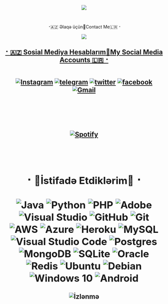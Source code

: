 
<p align="center">
  <img src="https://readme-typing-svg.herokuapp.com?color=5EE045&width=420&lines=Master+Developer;Nihat+Farz+🇦🇿">
</p> 
<br>




<p align="center">
⠐🇦🇿 Əlaqə üçün🔳Contact Me🇱🇷⠐
<p align="center">
<a href="https://telegram.me/nihatfarz"><img src="https://img.shields.io/badge/Telegram-2CA5E0?style=for-the-badge&logo=telegram&logoColor=white" />

  
  <h2 align="center"><b> ⠂🇦🇿 Sosial Mediya Hesablarım🔳My Social Media Accounts 🇱🇷⠐
  <br>
  <br>

[![Instagram](https://img.shields.io/badge/-Instagram-E1306C?style=for-the-badge&logo=instagram&logoColor=white)](https://www.instagram.com/nihatfarz) [![telegram](https://img.shields.io/badge/Telegram-0088cc?style=for-the-badge&logo=telegram&logocolor=white)](https://t.me/nihatfarz) [![twitter](https://img.shields.io/badge/Twitter-1DA1F2?style=for-the-badge&logo=twitter&logoColor=white)](https://twitter.com/nihatfarz) [![facebook](https://img.shields.io/badge/Facebook-4267B2?style=for-the-badge&logo=Facebook&logoColor=white)](https://facebook.com/nihatfarz) [![Gmail](https://img.shields.io/badge/Gmail.com-0072c6?style=for-the-badge&logo=Microsoft-Outlook&logoColor=Green)](nihatfarz@gmail.com)
</details>
  
  
 <br>
  <br>
  
 &nbsp; <br> [![Spotify](https://novatorem.vercel.app/api/spotify)](https://open.spotify.com/user/nihatfarz)

  
   <br>
  <br>
  
  
  
  
  
  
  
  
  
  
  
  
  

<h2 align="center"><b>⠂🔱İstifadə Etdiklərim🔱⠐
  <br>
  <br>
  <img alt="Java" src="https://img.shields.io/badge/java-%23ED8B00.svg?&style=for-the-badge&logo=java&logoColor=white"/>
  <img alt="Python" src="https://img.shields.io/badge/python-%2314354C.svg?&style=for-the-badge&logo=python&logoColor=white"/>
  <img alt="PHP" src="https://img.shields.io/badge/php-%23777BB4.svg?&style=for-the-badge&logo=php&logoColor=white"/>
  <img alt="Adobe" src="https://img.shields.io/badge/adobe-%23FF0000.svg?&style=for-the-badge&logo=adobe&logoColor=white"/>
  <img alt="Visual Studio" src="https://img.shields.io/badge/VisualStudio-5C2D91.svg?&style=for-the-badge&logo=visual-studio&logoColor=white"/>
  <img alt="GitHub" src="https://img.shields.io/badge/github-%23121011.svg?&style=for-the-badge&logo=github&logoColor=white"/>
  <img alt="Git" src="https://img.shields.io/badge/git-%23F05033.svg?&style=for-the-badge&logo=git&logoColor=white"/>
  <img alt="AWS" src="https://img.shields.io/badge/AWS-%23FF9900.svg?&style=for-the-badge&logo=amazon-aws&logoColor=white"/>
  <img alt="Azure" src="https://img.shields.io/badge/azure-%230072C6.svg?&style=for-the-badge&logo=azure-devops&logoColor=white"/>
  <img alt="Heroku" src="https://img.shields.io/badge/heroku-%23430098.svg?&style=for-the-badge&logo=heroku&logoColor=white"/>
  <img alt="MySQL" src="https://img.shields.io/badge/mysql-%2300f.svg?&style=for-the-badge&logo=mysql&logoColor=white"/>
  <img alt="Visual Studio Code" src="https://img.shields.io/badge/VisualStudioCode-0078d7.svg?&style=for-the-badge&logo=visual-studio-code&logoColor=white"/>	
  <img alt="Postgres" src ="https://img.shields.io/badge/postgres-%23316192.svg?&style=for-the-badge&logo=postgresql&logoColor=white"/>
  <img alt="MongoDB" src ="https://img.shields.io/badge/MongoDB-%234ea94b.svg?&style=for-the-badge&logo=mongodb&logoColor=white"/>
  <img alt="SQLite" src ="https://img.shields.io/badge/sqlite-%2307405e.svg?&style=for-the-badge&logo=sqlite&logoColor=white"/>
  <img alt="Oracle" src ="https://img.shields.io/badge/oracle-%23F00000.svg?&style=for-the-badge&logo=oracle&logoColor=white" />
  <img alt="Redis" src="https://img.shields.io/badge/redis-%23DD0031.svg?&style=for-the-badge&logo=redis&logoColor=white"/>
  <img alt="Ubuntu" src="https://img.shields.io/badge/Ubuntu-E95420?style=for-the-badge&logo=ubuntu&logoColor=white" />
  <img alt="Debian" src="https://img.shields.io/badge/Debian-D70A53?style=for-the-badge&logo=debian&logoColor=white" />  	
  <img alt="Windows 10" src="https://img.shields.io/badge/Windows-0078D6?style=for-the-badge&logo=windows&logoColor=white" />
  <img alt="Android" src="https://img.shields.io/badge/Android-3DDC84?style=for-the-badge&logo=android&logoColor=white" />
</b></h2>
</details>

  
    
    
  
  
  
  
  
  ![İzlənmə](https://visitor-badge.laobi.icu/badge?page_id=nihatfarz.nihatfarz)
  
  
